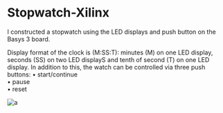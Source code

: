 # Stopwatch-Xilinx

I constructed a stopwatch using the LED displays and push button on the Basys 3 board.

Display format of the clock is (M:SS:T): minutes (M) on one LED display, seconds (SS) on two LED displayS and tenth of second (T) on one LED display.
In addition to this, the watch can be controlled via three push buttons:
• start/continue     
• pause    
• reset   

![a](https://user-images.githubusercontent.com/103451209/189372222-c119eee3-4dfa-4e70-a584-a7c328a22129.jpeg)
